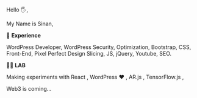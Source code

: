 Hello 🖐,

My Name is Sinan,


👀 **Experience**

WordPress Developer, WordPress Security, Optimization, Bootstrap, CSS, Front-End, Pixel Perfect Design Slicing, JS, jQuery, Youtube, SEO.


👨‍🎓 **LAB**

Making experiments with React , WordPress ❤ , AR.js , TensorFlow.js , 

Web3 is coming... 
